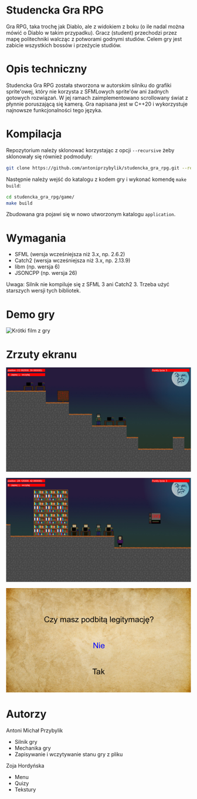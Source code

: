 # Studencka Gra RPG

Gra RPG, taka trochę jak Diablo, ale z widokiem z 
boku (o ile nadal można mówić o Diablo w takim przypadku). 
Gracz (student) przechodzi przez mapę politechniki walcząc z potworami godnymi 
studiów. Celem gry jest zabicie wszystkich bossów i
przeżycie studiów.

# Opis techniczny

Studencka Gra RPG została stworzona w autorskim silniku 
do grafiki sprite'owej, który nie korzysta z SFMLowych 
sprite'ów ani żadnych gotowych rozwiązań. W jej ramach 
zaimplementowano scrollowany świat z płynnie poruszającą się 
kamerą. Gra napisana jest w C++20 i wykorzystuje najnowsze 
funkcjonalności tego języka.

# Kompilacja

Repozytorium należy sklonować korzystając z opcji `--recursive` żeby sklonowały się również podmoduły:
```bash
git clone https://github.com/antoniprzybylik/studencka_gra_rpg.git --recursive
```

Następnie należy wejść do katalogu z kodem gry i wykonać komendę `make build`:
```bash
cd studencka_gra_rpg/game/
make build
```

Zbudowana gra pojawi się w nowo utworzonym katalogu `application`.

# Wymagania

- SFML (wersja wcześniejsza niż 3.x, np. 2.6.2)
- Catch2 (wersja wcześniejsza niż 3.x, np. 2.13.9)
- libm (np. wersja 6)
- JSONCPP (np. wersja 26)

Uwaga: Silnik nie kompiluje się z SFML 3 ani Catch2 3. Trzeba użyć starszych wersji tych bibliotek.

# Demo gry

![Krótki film z gry](./resources/demo.gif)

# Zrzuty ekranu

![Początek gry](./resources/screenshot1.jpg)

![Spotkanie z panią z dziekanatu](./resources/screenshot2.jpg)

![Quiz pani z dziekanatu](./resources/screenshot3.jpg)

# Autorzy

Antoni Michał Przybylik
- Silnik gry
- Mechanika gry
- Zapisywanie i wczytywanie stanu gry z pliku

Zoja Hordyńska
- Menu
- Quizy
- Tekstury
